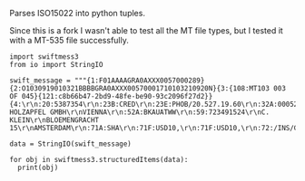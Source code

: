 Parses ISO15022 into python tuples. 

Since this is a fork I wasn't able to test all the MT file types, but I tested it with a MT-535 file successfully.

```
import swiftmess3
from io import StringIO

swift_message = """{1:F01AAAAGRA0AXXX0057000289}{2:O1030919010321BBBBGRA0AXXX00570001710103210920N}{3:{108:MT103 003 OF 045}{121:c8b66b47-2bd9-48fe-be90-93c2096f27d2}}{4:\r\n:20:5387354\r\n:23B:CRED\r\n:23E:PHOB/20.527.19.60\r\n:32A:000526USD1101,50\r\n:33B:USD1121,50\r\n:50K:FRANZ HOLZAPFEL GMBH\r\nVIENNA\r\n:52A:BKAUATWW\r\n:59:723491524\r\nC. KLEIN\r\nBLOEMENGRACHT 15\r\nAMSTERDAM\r\n:71A:SHA\r\n:71F:USD10,\r\n:71F:USD10,\r\n:72:/INS/CHASUS33\r\n-}"""

data = StringIO(swift_message)

for obj in swiftmess3.structuredItems(data):
  print(obj)
```
